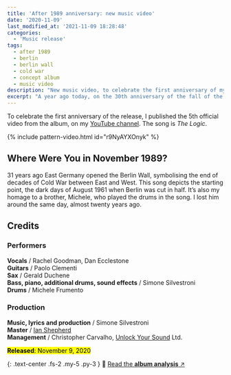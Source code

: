```yaml
---
title: 'After 1989 anniversary: new music video'
date: '2020-11-09'
last_modified_at: '2021-11-09 18:28:48'
categories:
  - 'Music release'
tags:
  - after 1989
  - berlin
  - berlin wall
  - cold war
  - concept album
  - music video
description: "New music video, to celebrate the first anniversary of my debut solo album, 'After 1989: A Trip to Freedom'."
excerpt: "A year ago today, on the 30th anniversary of the fall of the Berlin Wall, I published my debut solo album, <em>After 1989: A Trip to Freedom</em>."
---
```

To celebrate the first anniversary of the release, I published the 5th official video from the album, on my [YouTube channel](https://www.youtube.com/channel/UCXO3ZbalCLwCZwHk_UkDBHg). The song is _The Logic_.

{% include pattern-video.html id="r9NyAYXOnyk" %}

## Where Were You in November 1989?

31 years ago East Germany opened the Berlin Wall, symbolising the end of decades of Cold War between East and West. This song depicts the starting point, the dark days of August 1961 when Berlin was cut in half. It’s also my homage to a brother, Michele, who played the drums in the song. I lost him around the same day, almost twenty years ago.

## Credits

### Performers

**Vocals** / Rachel Goodman, Dan Ecclestone   
**Guitars** / Paolo Clementi  
**Sax** / Gerald Duchene  
**Bass, piano, additional drums, sound effects** / Simone Silvestroni  
**Drums** / Michele Frumento

### Production

**Music, lyrics and production** / Simone Silvestroni  
**Master** / [Ian Shepherd](https://en.wikipedia.org/wiki/Ian_Shepherd)  
**Management** / Christopher Carvalho, [Unlock Your Sound](https://unlockyoursound.com/) Ltd.

<p class="detached"><mark class="m2m-highlight small"><strong>Released</strong>: November 9, 2020</mark></p>

{: .text-center .fs-2 .my-5 .py-3 }
📖 [Read the **album analysis** ↗︎](/music/after-1989/)